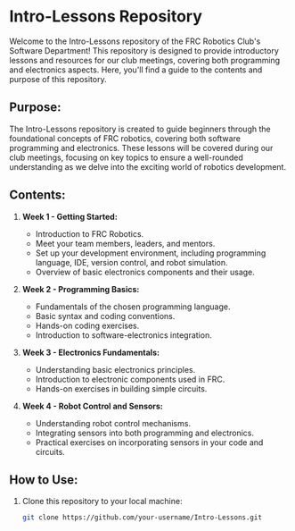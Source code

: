 # Intro-Lessons Repository

Welcome to the Intro-Lessons repository of the FRC Robotics Club's Software Department! This repository is designed to provide introductory lessons and resources for our club meetings, covering both programming and electronics aspects. Here, you'll find a guide to the contents and purpose of this repository.

## Purpose:

The Intro-Lessons repository is created to guide beginners through the foundational concepts of FRC robotics, covering both software programming and electronics. These lessons will be covered during our club meetings, focusing on key topics to ensure a well-rounded understanding as we delve into the exciting world of robotics development.

## Contents:

1. **Week 1 - Getting Started:**
   - Introduction to FRC Robotics.
   - Meet your team members, leaders, and mentors.
   - Set up your development environment, including programming language, IDE, version control, and robot simulation.
   - Overview of basic electronics components and their usage.

2. **Week 2 - Programming Basics:**
   - Fundamentals of the chosen programming language.
   - Basic syntax and coding conventions.
   - Hands-on coding exercises.
   - Introduction to software-electronics integration.

3. **Week 3 - Electronics Fundamentals:**
   - Understanding basic electronics principles.
   - Introduction to electronic components used in FRC.
   - Hands-on exercises in building simple circuits.

4. **Week 4 - Robot Control and Sensors:**
   - Understanding robot control mechanisms.
   - Integrating sensors into both programming and electronics.
   - Practical exercises on incorporating sensors in your code and circuits.

## How to Use:

1. Clone this repository to your local machine:

   ```bash
   git clone https://github.com/your-username/Intro-Lessons.git
